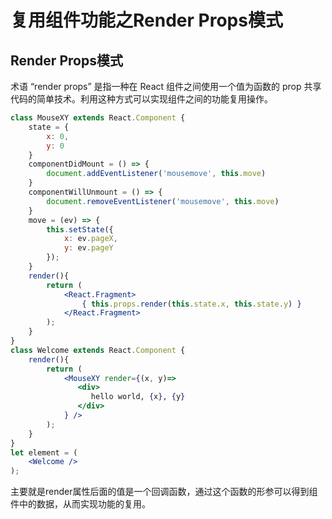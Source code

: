 # 复用组件功能之Render Props模式

## Render Props模式

术语 “render props” 是指一种在 React 组件之间使用一个值为函数的 prop 共享代码的简单技术。利用这种方式可以实现组件之间的功能复用操作。

```jsx
class MouseXY extends React.Component {
    state = {
        x: 0,
        y: 0
    }
    componentDidMount = () => {
        document.addEventListener('mousemove', this.move)
    }
    componentWillUnmount = () => {
        document.removeEventListener('mousemove', this.move)
    }
    move = (ev) => {
        this.setState({
            x: ev.pageX,
            y: ev.pageY
        });
    }
    render(){
        return (
            <React.Fragment>
                { this.props.render(this.state.x, this.state.y) }
            </React.Fragment>
        );
    }
}
class Welcome extends React.Component {
    render(){
        return (
            <MouseXY render={(x, y)=> 
               <div>
                  hello world, {x}, {y}
               </div>
            } />
        );
    }
}
let element = (
    <Welcome />
);
```

主要就是render属性后面的值是一个回调函数，通过这个函数的形参可以得到组件中的数据，从而实现功能的复用。
